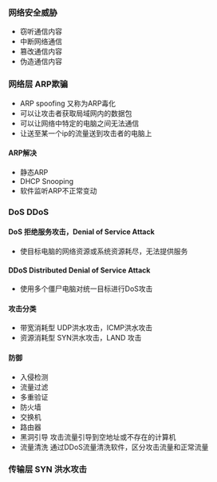 ### 网络安全威胁
- 窃听通信内容
- 中断网络通信
- 篡改通信内容
- 伪造通信内容

### 网络层 ARP欺骗
- ARP spoofing 又称为ARP毒化
- 可以让攻击者获取局域网内的数据包
- 可以让网络中特定的电脑之间无法通信
- 让送至某一个ip的流量送到攻击者的电脑上

#### ARP解决
- 静态ARP
- DHCP Snooping
- 软件监听ARP不正常变动

### DoS DDoS
#### DoS 拒绝服务攻击，Denial of Service Attack
- 使目标电脑的网络资源或系统资源耗尽，无法提供服务

#### DDoS Distributed Denial of Service Attack
- 使用多个僵尸电脑对统一目标进行DoS攻击

#### 攻击分类
- 带宽消耗型 UDP洪水攻击，ICMP洪水攻击
- 资源消耗型 SYN洪水攻击，LAND 攻击

#### 防御
- 入侵检测
- 流量过滤
- 多重验证
- 防火墙
- 交换机
- 路由器
- 黑洞引导 攻击流量引导到空地址或不存在的计算机
- 流量清洗 通过DDoS流量清洗软件，区分攻击流量和正常流量

### 传输层 SYN 洪水攻击